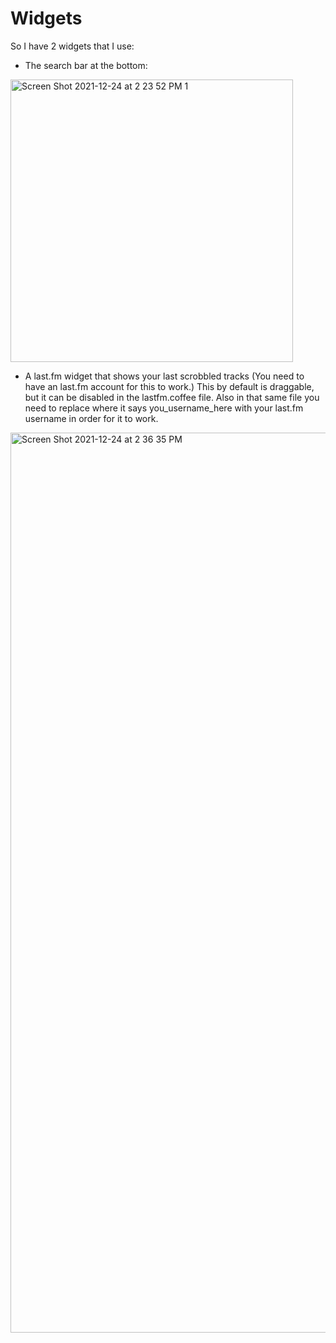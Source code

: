 # Widgets

So I have 2 widgets that I use:

- The search bar at the bottom:
<img width="452" alt="Screen Shot 2021-12-24 at 2 23 52 PM 1" src="https://user-images.githubusercontent.com/72212608/147370225-b09c149a-55f8-4309-8fbd-0929eb7aff7a.png">


- A last.fm widget that shows your last scrobbled tracks (You need to have an last.fm account for this to work.) This by default is draggable, but it can be disabled in the lastfm.coffee file. Also in that same file you need to replace where it says you_username_here with your last.fm username in order for it to work.
<img width="1440" alt="Screen Shot 2021-12-24 at 2 36 35 PM" src="https://user-images.githubusercontent.com/72212608/147370392-fa83325e-2661-4926-be55-ea97d9da9e3b.png">
